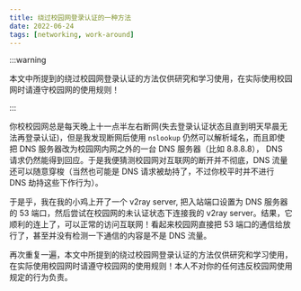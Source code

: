 ```yaml
---
title: 绕过校园网登录认证的一种方法
date: 2022-06-24
tags: [networking, work-around]
---
```


:::warning

本文中所提到的绕过校园网登录认证的方法仅供研究和学习使用，在实际使用校园网时请遵守校园网的使用规则！

:::

你校校园网总是每天晚上十一点半左右断网(失去登录认证状态且直到明天早晨无法再登录认证)，但是我发现断网后使用 `nslookup` 仍然可以解析域名，而且即使把 DNS 服务器改为校园网内网之外的一台 DNS 服务器（比如 8.8.8.8）， DNS 请求仍然能得到回应。于是我便猜测校园网对互联网的断开并不彻底，DNS 流量还可以随意穿梭（当然也可能是 DNS 请求被劫持了，不过你校平时并不进行 DNS 劫持这些下作行为）。

于是乎，我在我的小鸡上开了一个 v2ray server, 把入站端口设置为 DNS 服务器的 53 端口，然后尝试在校园网的未认证状态下连接我的 v2ray server。结果，它顺利的连上了，可以正常的访问互联网！看起来校园网直接把 53 端口的通信给放行了，甚至并没有检测一下通信的内容是不是 DNS 流量。

再次重复一遍，本文中所提到的绕过校园网登录认证的方法仅供研究和学习使用，在实际使用校园网时请遵守校园网的使用规则！本人不对你的任何违反校园网使用规定的行为负责。

